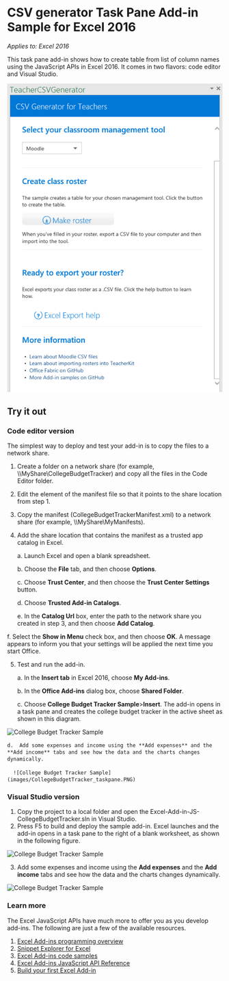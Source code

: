 # CSV generator Task Pane Add-in Sample for Excel 2016

_Applies to: Excel 2016_

This task pane add-in shows how to create table from list of column names using the JavaScript APIs in Excel 2016. It comes in two flavors: code editor and Visual Studio.

![CSV Generator Sample](images/ScreenCap1.PNG)

## Try it out
### Code editor version

The simplest way to deploy and test your add-in is to copy the files to a network share.

1.  Create a folder on a network share (for example, \\\MyShare\CollegeBudgetTracker) and copy all the files in the Code Editor folder. 
2.  Edit the <SourceLocation> element of the manifest file so that it points to the share location from step 1. 
3.  Copy the manifest (CollegeBudgetTrackerManifest.xml) to a network share (for example, \\\MyShare\MyManifests).
4.  Add the share location that contains the manifest as a trusted app catalog in Excel.

    a.  Launch Excel and open a blank spreadsheet.  
    
    b.  Choose the **File** tab, and then choose **Options**.
    
    c.  Choose **Trust Center**, and then choose the **Trust Center Settings** button.
    
    d.  Choose **Trusted Add-in Catalogs**.
    
    e.  In the **Catalog Url** box, enter the path to the network share you created in step 3, and then choose **Add Catalog**.
    
   f.  Select the **Show in Menu** check box, and then choose **OK**. A message appears to inform you that your settings will be applied the next time you start Office. 
        
5.  Test and run the add-in. 

    a.  In the **Insert tab** in Excel 2016, choose **My Add-ins**. 
    
    b.  In the **Office Add-ins** dialog box, choose **Shared Folder**.
    
    c.  Choose **College Budget Tracker Sample**>**Insert**. The add-in opens in a task pane and creates the college budget tracker in the active sheet as shown in this diagram. 
      
   ![College Budget Tracker Sample](images/CollegeBudgetTracker_tracker.PNG) 

    d.  Add some expenses and income using the **Add expenses** and the **Add income** tabs and see how the data and the charts changes dynamically.
    
      ![College Budget Tracker Sample](images/CollegeBudgetTracker_taskpane.PNG) 
    
### Visual Studio version
1.  Copy the project to a local folder and open the Excel-Add-in-JS-CollegeBudgetTracker.sln in Visual Studio.
2.  Press F5 to build and deploy the sample add-in. Excel launches and the add-in opens in a task pane to the right of a blank worksheet, as shown in the following figure. 
        
  ![College Budget Tracker Sample](images/CollegeBudgetTracker_tracker.PNG) 

3.  Add some expenses and income using the **Add expenses** and the **Add income** tabs and see how the data and the charts changes dynamically.

  ![College Budget Tracker Sample](images/CollegeBudgetTracker_taskpane.PNG) 


### Learn more

The Excel JavaScript APIs have much more to offer you as you develop add-ins. The following are just a few of the available resources. 

1.  [Excel Add-ins programming overview](https://github.com/OfficeDev/office-js-docs/blob/master/excel/excel-add-ins-programming-overview.md)
2.  [Snippet Explorer for Excel](http://officesnippetexplorer.azurewebsites.net/#/snippets/excel)
3.  [Excel Add-ins code samples](https://github.com/OfficeDev/office-js-docs/blob/master/excel/excel-add-ins-code-samples.md) 
4.  [Excel Add-ins JavaScript API Reference](https://github.com/OfficeDev/office-js-docs/blob/master/excel/excel-add-ins-javascript-reference.md)
5.  [Build your first Excel Add-in](https://github.com/OfficeDev/office-js-docs/blob/master/excel/build-your-first-excel-add-in.md)
